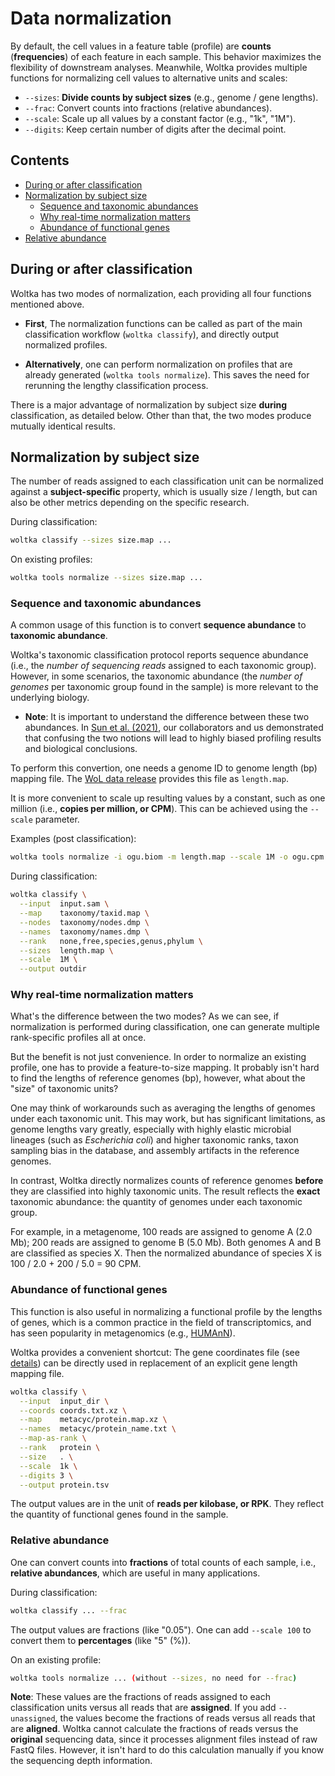 # Data normalization

By default, the cell values in a feature table (profile) are **counts** (**frequencies**) of each feature in each sample. This behavior maximizes the flexibility of downstream analyses. Meanwhile, Woltka provides multiple functions for normalizing cell values to alternative units and scales:

- `--sizes`: **Divide counts by subject sizes** (e.g., genome / gene lengths).
- `--frac`: Convert counts into fractions (relative abundances).
- `--scale`: Scale up all values by a constant factor (e.g., "1k", "1M").
- `--digits`: Keep certain number of digits after the decimal point.


## Contents

- [During or after classification](#during-or-after-classification)
- [Normalization by subject size](#normalization-by-subject-size)
  - [Sequence and taxonomic abundances](#sequence-and-taxonomic-abundances)
  - [Why real-time normalization matters](#Why-real-time-normalization-matters)
  - [Abundance of functional genes](#abundance-of-functional-genes)
- [Relative abundance](#relative-abundance)


## During or after classification

Woltka has two modes of normalization, each providing all four functions mentioned above.

- **First**, The normalization functions can be called as part of the main classification workflow (`woltka classify`), and directly output normalized profiles.

- **Alternatively**, one can perform normalization on profiles that are already generated (`woltka tools normalize`). This saves the need for rerunning the lengthy classification process.

There is a major advantage of normalization by subject size **during** classification, as detailed below. Other than that, the two modes produce mutually identical results.


## Normalization by subject size

The number of reads assigned to each classification unit can be normalized against a **subject-specific** property, which is usually size / length, but can also be other metrics depending on the specific research.

During classification:

```bash
woltka classify --sizes size.map ...
```

On existing profiles:

```bash
woltka tools normalize --sizes size.map ...
```

### Sequence and taxonomic abundances

A common usage of this function is to convert **sequence abundance** to **taxonomic abundance**.

Woltka's taxonomic classification protocol reports sequence abundance (i.e., the _number of sequencing reads_ assigned to each taxonomic group). However, in some scenarios, the taxonomic abundance (the _number of genomes_ per taxonomic group found in the sample) is more relevant to the underlying biology.

- **Note**: It is important to understand the difference between these two abundances. In [Sun et al. (2021)](https://www.nature.com/articles/s41592-021-01141-3), our collaborators and us demonstrated that confusing the two notions will lead to highly biased profiling results and biological conclusions.

To perform this convertion, one needs a genome ID to genome length (bp) mapping file. The [WoL data release](wol.md) provides this file as `length.map`.

It is more convenient to scale up resulting values by a constant, such as one million (i.e., **copies per million, or CPM**). This can be achieved using the `--scale` parameter.

Examples (post classification):

```bash
woltka tools normalize -i ogu.biom -m length.map --scale 1M -o ogu.cpm.biom
```

During classification:

```bash
woltka classify \
  --input  input.sam \
  --map    taxonomy/taxid.map \
  --nodes  taxonomy/nodes.dmp \
  --names  taxonomy/names.dmp \
  --rank   none,free,species,genus,phylum \
  --sizes  length.map \
  --scale  1M \
  --output outdir
```

### Why real-time normalization matters

What's the difference between the two modes? As we can see, if normalization is performed during classification, one can generate multiple rank-specific profiles all at once.

But the benefit is not just convenience. In order to normalize an existing profile, one has to provide a feature-to-size mapping. It probably isn't hard to find the lengths of reference genomes (bp), however, what about the "size" of taxonomic units?

One may think of workarounds such as averaging the lengths of genomes under each taxonomic unit. This may work, but has significant limitations, as genome lengths vary greatly, especially with highly elastic microbial lineages (such as _Escherichia coli_) and higher taxonomic ranks, taxon sampling bias in the database, and assembly artifacts in the reference genomes.

In contrast, Woltka directly normalizes counts of reference genomes **before** they are classified into highly taxonomic units. The result reflects the **exact** taxonomic abundance: the quantity of genomes under each taxonomic group.

For example, in a metagenome, 100 reads are assigned to genome A (2.0 Mb); 200 reads are assigned to genome B (5.0 Mb). Both genomes A and B are classified as species X. Then the normalized abundance of species X is 100 / 2.0 + 200 / 5.0 = 90 CPM.

### Abundance of functional genes

This function is also useful in normalizing a functional profile by the lengths of genes, which is a common practice in the field of transcriptomics, and has seen popularity in metagenomics (e.g., [HUMAnN](https://github.com/biobakery/humann)).

Woltka provides a convenient shortcut: The gene coordinates file (see [details](ordinal.md)) can be directly used in replacement of an explicit gene length mapping file.

```bash
woltka classify \
  --input  input_dir \
  --coords coords.txt.xz \
  --map    metacyc/protein.map.xz \
  --names  metacyc/protein_name.txt \
  --map-as-rank \
  --rank   protein \
  --size   . \
  --scale  1k \
  --digits 3 \
  --output protein.tsv
```

The output values are in the unit of **reads per kilobase, or RPK**. They reflect the quantity of functional genes found in the sample.


### Relative abundance

One can convert counts into **fractions** of total counts of each sample, i.e., **relative abundances**, which are useful in many applications.

During classification:

```bash
woltka classify ... --frac
```

The output values are fractions (like "0.05"). One can add `--scale 100` to convert them to **percentages** (like "5" (%)).

On an existing profile:

```bash
woltka tools normalize ... (without --sizes, no need for --frac)
```

**Note**: These values are the fractions of reads assigned to each classification units versus all reads that are **assigned**. If you add `--unassigned`, the values become the fractions of reads versus all reads that are **aligned**. Woltka cannot calculate the fractions of reads versus the **original** sequencing data, since it processes alignment files instead of raw FastQ files. However, it isn't hard to do this calculation manually if you know the sequencing depth information.
